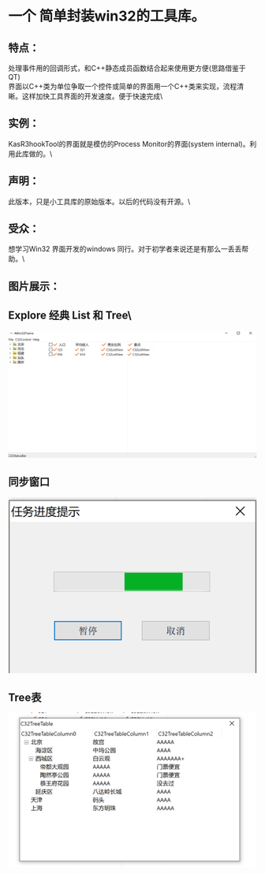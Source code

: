 # 一个 简单封装win32的工具库。
## 特点：
   处理事件用的回调形式，和C++静态成员函数结合起来使用更方便(思路借鉴于QT)\
   界面以C++类为单位争取一个控件或简单的界面用一个C++类来实现，流程清晰。这样加快工具界面的开发速度。便于快速完成\
## 实例：
   KasR3hookTool的界面就是模仿的Process Monitor的界面(system internal)。利用此库做的。\
## 声明：
  此版本，只是小工具库的原始版本。以后的代码没有开源。\
## 受众：
   想学习Win32 界面开发的windows 同行。对于初学者来说还是有那么一丢丢帮助。\
## 图片展示：
## Explore 经典 List 和 Tree\
   ![Image text](MarkDown/Explorer.PNG)
## 同步窗口
   ![Image text](MarkDown/ProcessBar.PNG)
## Tree表
 ![Image text](MarkDown/TreeTable.PNG)
  
